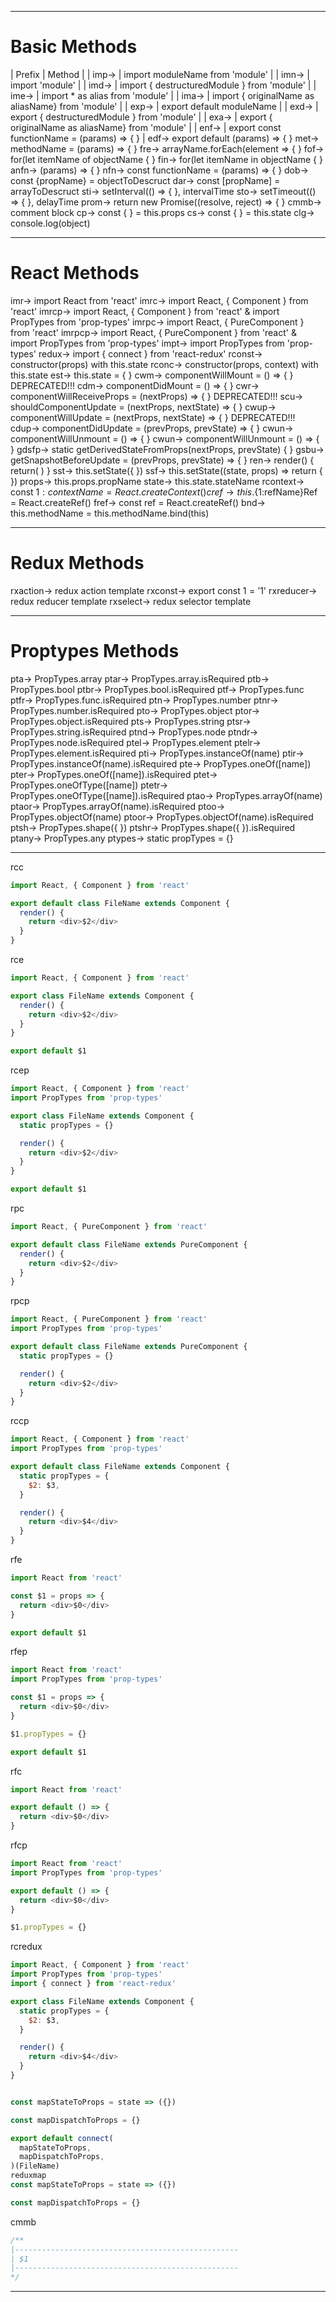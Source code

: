 
---

# Basic Methods


| Prefix | Method |
| imp→ | import moduleName from 'module' |
| imn→ |  import 'module' |
| imd→ |  import { destructuredModule } from 'module' |
| ime→ |  import * as alias from 'module' |
| ima→ |  import { originalName as aliasName} from 'module' |
| exp→ |  export default moduleName |
| exd→ |  export { destructuredModule } from 'module' |
| exa→ |  export { originalName as aliasName} from 'module' |
| enf→ |  export const functionName = (params) => { } |
edf→  export default (params) => { }
met→  methodName = (params) => { }
fre→  arrayName.forEach(element => { }
fof→  for(let itemName of objectName { }
fin→  for(let itemName in objectName { }
anfn→ (params) => { }
nfn→  const functionName = (params) => { }
dob→  const {propName} = objectToDescruct
dar→  const [propName] = arrayToDescruct
sti→  setInterval(() => { }, intervalTime
sto→  setTimeout(() => { }, delayTime
prom→ return new Promise((resolve, reject) => { }
cmmb→ comment block
cp→ const { } = this.props
cs→ const { } = this.state
clg→ console.log(object)

---

# React Methods
imr→  import React from 'react'
imrc→ import React, { Component } from 'react'
imrcp→  import React, { Component } from 'react' & import PropTypes from 'prop-types'
imrpc→  import React, { PureComponent } from 'react'
imrpcp→ import React, { PureComponent } from 'react' & import PropTypes from 'prop-types'
impt→ import PropTypes from 'prop-types'
redux→  import { connect } from 'react-redux'
rconst→ constructor(props) with this.state
rconc→  constructor(props, context) with this.state
est→  this.state = { }
cwm→  componentWillMount = () => { } DEPRECATED!!!
cdm→  componentDidMount = () => { }
cwr→  componentWillReceiveProps = (nextProps) => { } DEPRECATED!!!
scu→  shouldComponentUpdate = (nextProps, nextState) => { }
cwup→ componentWillUpdate = (nextProps, nextState) => { } DEPRECATED!!!
cdup→ componentDidUpdate = (prevProps, prevState) => { }
cwun→ componentWillUnmount = () => { }
cwun→ componentWillUnmount = () => { }
gdsfp→  static getDerivedStateFromProps(nextProps, prevState) { }
gsbu→ getSnapshotBeforeUpdate = (prevProps, prevState) => { }
ren→  render() { return( ) }
sst→  this.setState({ })
ssf→  this.setState((state, props) => return { })
props→  this.props.propName
state→  this.state.stateName
rcontext→ const ${1:contextName} = React.createContext()
cref→ this.${1:refName}Ref = React.createRef()
fref→ const ref = React.createRef()
bnd→  this.methodName = this.methodName.bind(this)

---

# Redux Methods

rxaction→ redux action template
rxconst→  export const $1 = '$1'
rxreducer→  redux reducer template
rxselect→ redux selector template



---

# Proptypes Methods

pta→  PropTypes.array
ptar→ PropTypes.array.isRequired
ptb→  PropTypes.bool
ptbr→ PropTypes.bool.isRequired
ptf→  PropTypes.func
ptfr→ PropTypes.func.isRequired
ptn→  PropTypes.number
ptnr→ PropTypes.number.isRequired
pto→  PropTypes.object
ptor→ PropTypes.object.isRequired
pts→  PropTypes.string
ptsr→ PropTypes.string.isRequired
ptnd→ PropTypes.node
ptndr→  PropTypes.node.isRequired
ptel→ PropTypes.element
ptelr→  PropTypes.element.isRequired
pti→  PropTypes.instanceOf(name)
ptir→ PropTypes.instanceOf(name).isRequired
pte→  PropTypes.oneOf([name])
pter→ PropTypes.oneOf([name]).isRequired
ptet→ PropTypes.oneOfType([name])
ptetr→  PropTypes.oneOfType([name]).isRequired
ptao→ PropTypes.arrayOf(name)
ptaor→  PropTypes.arrayOf(name).isRequired
ptoo→ PropTypes.objectOf(name)
ptoor→  PropTypes.objectOf(name).isRequired
ptsh→ PropTypes.shape({ })
ptshr→  PropTypes.shape({ }).isRequired
ptany→  PropTypes.any
ptypes→ static propTypes = {}




---

rcc

```javascript
import React, { Component } from 'react'

export default class FileName extends Component {
  render() {
    return <div>$2</div>
  }
}
```



rce

```javascript
import React, { Component } from 'react'

export class FileName extends Component {
  render() {
    return <div>$2</div>
  }
}

export default $1
```



rcep

```javascript
import React, { Component } from 'react'
import PropTypes from 'prop-types'

export class FileName extends Component {
  static propTypes = {}

  render() {
    return <div>$2</div>
  }
}

export default $1
```



rpc

```javascript
import React, { PureComponent } from 'react'

export default class FileName extends PureComponent {
  render() {
    return <div>$2</div>
  }
}
```



rpcp

```javascript
import React, { PureComponent } from 'react'
import PropTypes from 'prop-types'

export default class FileName extends PureComponent {
  static propTypes = {}

  render() {
    return <div>$2</div>
  }
}
```



rccp

```javascript
import React, { Component } from 'react'
import PropTypes from 'prop-types'

export default class FileName extends Component {
  static propTypes = {
    $2: $3,
  }

  render() {
    return <div>$4</div>
  }
}
```



rfe

```javascript
import React from 'react'

const $1 = props => {
  return <div>$0</div>
}

export default $1
```



rfep

```javascript
import React from 'react'
import PropTypes from 'prop-types'

const $1 = props => {
  return <div>$0</div>
}

$1.propTypes = {}

export default $1
```



rfc

```javascript
import React from 'react'

export default () => {
  return <div>$0</div>
}
```



rfcp

```javascript
import React from 'react'
import PropTypes from 'prop-types'

export default () => {
  return <div>$0</div>
}

$1.propTypes = {}
```



rcredux

```javascript
import React, { Component } from 'react'
import PropTypes from 'prop-types'
import { connect } from 'react-redux'

export class FileName extends Component {
  static propTypes = {
    $2: $3,
  }

  render() {
    return <div>$4</div>
  }
}


const mapStateToProps = state => ({})

const mapDispatchToProps = {}

export default connect(
  mapStateToProps,
  mapDispatchToProps,
)(FileName)
reduxmap
const mapStateToProps = state => ({})

const mapDispatchToProps = {}
```


cmmb

```javascript
/**
|--------------------------------------------------
| $1
|--------------------------------------------------
*/
```


---











